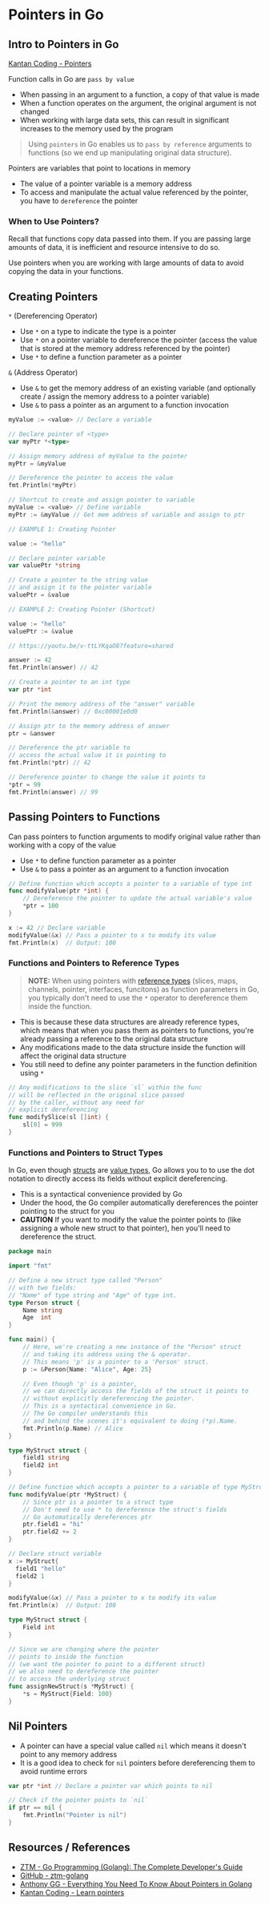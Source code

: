 # Pointers in Go

## Intro to Pointers in Go

[Kantan Coding - Pointers](https://youtu.be/v-ttLYKqaO8?feature=shared)

Function calls in Go are `pass by value`

- When passing in an argument to a function, a copy of that value is made
- When a function operates on the argument, the original argument is not changed
- When working with large data sets, this can result in significant increases to the memory used by the program

> Using `pointers` in Go enables us to `pass by reference` arguments to functions (so we end up manipulating original data structure).

Pointers are variables that point to locations in memory

- The value of a pointer variable is a memory address
- To access and manipulate the actual value referenced by the pointer, you have to `dereference` the pointer

### When to Use Pointers?

Recall that functions copy data passed into them. If you are passing large amounts of data, it is inefficient and resource intensive to do so.

Use pointers when you are working with large amounts of data to avoid copying the data in your functions.

## Creating Pointers

`*` (Dereferencing Operator)

- Use `*` on a type to indicate the type is a pointer
- Use `*` on a pointer variable to dereference the pointer (access the value that is stored at the memory address referenced by the pointer)
- Use `*` to define a function parameter as a pointer

`&` (Address Operator)

- Use `&` to get the memory address of an existing variable (and optionally create / assign the memory address to a pointer variable)
- Use `&` to pass a pointer as an argument to a function invocation

```go
myValue := <value> // Declare a variable

// Declare pointer of <type>
var myPtr *<type>

// Assign memory address of myValue to the pointer
myPtr = &myValue

// Dereference the pointer to access the value
fmt.Println(*myPtr)
```

```go
// Shortcut to create and assign pointer to variable
myValue := <value> // Define variable
myPtr := &myValue // Get mem address of variable and assign to ptr
```

```go
// EXAMPLE 1: Creating Pointer

value := "hello"

// Declare pointer variable
var valuePtr *string

// Create a pointer to the string value
// and assign it to the pointer variable
valuePtr = &value
```

```go
// EXAMPLE 2: Creating Pointer (Shortcut)

value := "hello"
valuePtr := &value
```

```go
// https://youtu.be/v-ttLYKqaO8?feature=shared

answer := 42
fmt.Println(answer) // 42

// Create a pointer to an int type
var ptr *int

// Print the memory address of the "answer" variable
fmt.Println(&answer) // 0xc00001e0d0

// Assign ptr to the memory address of answer
ptr = &answer

// Dereference the ptr variable to
// access the actual value it is pointing to
fmt.Println(*ptr) // 42

// Dereference pointer to change the value it points to
*ptr = 99
fmt.Println(answer) // 99
```

## Passing Pointers to Functions

Can pass pointers to function arguments to modify original value rather than working with a copy of the value

- Use `*` to define function parameter as a pointer
- Use `&` to pass a pointer as an argument to a function invocation

```go
// Define function which accepts a pointer to a variable of type int
func modifyValue(ptr *int) {
    // Dereference the pointer to update the actual variable's value
    *ptr = 100
}

x := 42 // Declare variable
modifyValue(&x) // Pass a pointer to x to modify its value
fmt.Println(x)  // Output: 100
```

### Functions and Pointers to Reference Types

> **NOTE:** When using pointers with [reference types](go_data-types_value-vs-reference.md#reference-types) (slices, maps, channels, pointer, interfaces, funcitons) as function parameters in Go, you typically don't need to use the `*` operator to dereference them inside the function.

- This is because these data structures are already reference types, which means that when you pass them as pointers to functions, you're already passing a reference to the original data structure
- Any modifications made to the data structure inside the function will affect the original data structure
- You still need to define any pointer parameters in the function definition using `*`

```go
// Any modifications to the slice `sl` within the func
// will be reflected in the original slice passed
// by the caller, without any need for
// explicit dereferencing
func modifySlice(sl []int) {
    sl[0] = 999
}
```

### Functions and Pointers to Struct Types

In Go, even though [structs](go_data-types_structs.md) are [value types](go_data-types_value-vs-reference.md#value-types), Go allows you to to use the dot notation to directly access its fields without explicit dereferencing.

- This is a syntactical convenience provided by Go
- Under the hood, the Go compiler automatically dereferences the pointer pointing to the struct for you
- **CAUTION** If you want to modify the value the pointer points to (like assigning a whole new struct to that pointer), hen you'll need to dereference the struct.

```go
package main

import "fmt"

// Define a new struct type called "Person"
// with two fields:
// "Name" of type string and "Age" of type int.
type Person struct {
    Name string
    Age  int
}

func main() {
    // Here, we're creating a new instance of the "Person" struct
    // and taking its address using the & operator.
    // This means 'p' is a pointer to a 'Person' struct.
    p := &Person{Name: "Alice", Age: 25}

    // Even though 'p' is a pointer,
    // we can directly access the fields of the struct it points to
    // without explicitly dereferencing the pointer.
    // This is a syntactical convenience in Go.
    // The Go compiler understands this
    // and behind the scenes it's equivalent to doing (*p).Name.
    fmt.Println(p.Name) // Alice
}
```

```go
type MyStruct struct {
    field1 string
    field2 int
}

// Define function which accepts a pointer to a variable of type MyStruct
func modifyValue(ptr *MyStruct) {
    // Since ptr is a pointer to a struct type
    // Don't need to use * to dereference the struct's fields
    // Go automatically dereferences ptr
    ptr.field1 = "hi"
    ptr.field2 += 2
}

// Declare struct variable
x := MyStruct{
  field1 "hello"
  field2 1
}

modifyValue(&x) // Pass a pointer to x to modify its value
fmt.Println(x)  // Output: 100
```

```go
type MyStruct struct {
    Field int
}

// Since we are changing where the pointer
// points to inside the function
// (we want the pointer to point to a different struct)
// we also need to dereference the pointer
// to access the underlying struct
func assignNewStruct(s *MyStruct) {
    *s = MyStruct{Field: 100}
}
```

## Nil Pointers

- A pointer can have a special value called `nil` which means it doesn't point to any memory address
- It is a good idea to check for `nil` pointers before dereferencing them to avoid runtime errors

```go
var ptr *int // Declare a pointer var which points to nil

// Check if the pointer points to `nil`
if ptr == nil {
    fmt.Println("Pointer is nil")
}
```

## Resources / References

- [ZTM - Go Programming (Golang): The Complete Developer's Guide](https://zerotomastery.io/courses/learn-golang/)
- [GitHub - ztm-golang](https://github.com/jayson-lennon/ztm-golang)
- [Anthony GG - Everything You Need To Know About Pointers in Golang](https://www.youtube.com/watch?v=mqH21m0MsWk&list=PL0xRBLFXXsP7-0IVCmoo2FEWBrQzfH2l8&index=7)
- [Kantan Coding - Learn pointers](https://youtu.be/v-ttLYKqaO8?feature=shared)

